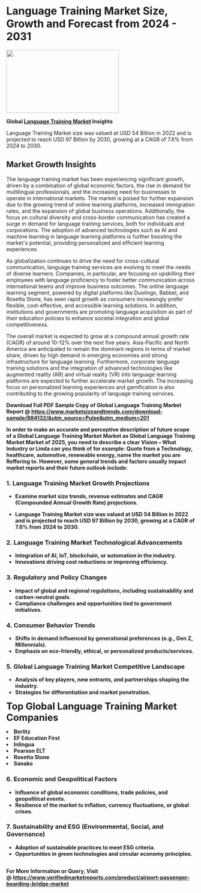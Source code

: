 <H1>Language Training Market Size, Growth and Forecast from 2024 - 2031</H1><img class="aligncenter size-medium wp-image-584254" src="https://thirdeyenews.in/wp-content/uploads/2024/09/Global-Market-Research-300x168.jpeg" alt="" width="300" height="168" /><p><strong>Global&nbsp;<a href="https://www.marketsizeandtrends.com/download-sample/884132/&amp;utm_source=Pulse&amp;utm_medium=201">Language Training Market</a> Insights</strong></p><p>Language Training Market size was valued at USD 54 Billion in 2022 and is projected to reach USD 97 Billion by 2030, growing at a CAGR of 7.6% from 2024 to 2030.</p><p><h2>Market Growth Insights</h2> <p>The language training market has been experiencing significant growth, driven by a combination of global economic factors, the rise in demand for multilingual professionals, and the increasing need for businesses to operate in international markets. The market is poised for further expansion due to the growing trend of online learning platforms, increased immigration rates, and the expansion of global business operations. Additionally, the focus on cultural diversity and cross-border communication has created a surge in demand for language training services, both for individuals and corporations. The adoption of advanced technologies such as AI and machine learning in language learning platforms is further boosting the market's potential, providing personalized and efficient learning experiences.</p> <p><strong></strong></p> <p>As globalization continues to drive the need for cross-cultural communication, language training services are evolving to meet the needs of diverse learners. Companies, in particular, are focusing on upskilling their employees with language proficiency to foster better communication across international teams and improve business outcomes. The online language learning segment, powered by digital platforms like Duolingo, Babbel, and Rosetta Stone, has seen rapid growth as consumers increasingly prefer flexible, cost-effective, and accessible learning solutions. In addition, institutions and governments are promoting language acquisition as part of their education policies to enhance societal integration and global competitiveness.</p> <p>The overall market is expected to grow at a compound annual growth rate (CAGR) of around 10-12% over the next five years. Asia-Pacific and North America are anticipated to remain the dominant regions in terms of market share, driven by high demand in emerging economies and strong infrastructure for language learning. Furthermore, corporate language training solutions and the integration of advanced technologies like augmented reality (AR) and virtual reality (VR) into language learning platforms are expected to further accelerate market growth. The increasing focus on personalized learning experiences and gamification is also contributing to the growing popularity of language training services.</p> <p><strong></p><p><span class=""><strong>Download Full PDF Sample Copy of Global Language Training Market Report</strong> @ <a href="https://www.marketsizeandtrends.com/download-sample/884132/&amp;utm_source=Pulse&amp;utm_medium=201" target="_blank">https://www.marketsizeandtrends.com/download-sample/884132/&amp;utm_source=Pulse&amp;utm_medium=201</a></span></p><p>In order to make an accurate and perceptive description of future scope of a Global&nbsp;Language Training Market Market as Global&nbsp;Language Training Market Market of 2025, you need to describe a clear Vision &ndash; What Industry or Linda can you think of for example: Quote from a Technology, healthcare, automotive, renewable energy, name the market you are Reffering to. However, some general trends and factors usually impact market reports and their future outlook include:</p><h3>1.&nbsp;<strong>Language Training Market Growth Projections</strong></h3><ul><li>Examine market size trends, revenue estimates and CAGR (Compounded Annual Growth Rate) projections.</li><li><p>Language Training Market size was valued at USD 54 Billion in 2022 and is projected to reach USD 97 Billion by 2030, growing at a CAGR of 7.6% from 2024 to 2030.</p></li></ul><h3>2.&nbsp;<strong>Language Training Market Technological Advancements</strong></h3><ul><li>Integration of AI, IoT, blockchain, or automation in the industry.</li><li>Innovations driving cost reductions or improving efficiency.</li></ul><h3>3.&nbsp;<strong>Regulatory and Policy Changes</strong></h3><ul><li>Impact of global and regional regulations, including sustainability and carbon-neutral goals.</li><li>Compliance challenges and opportunities tied to government initiatives.</li></ul><h3>4.&nbsp;<strong>Consumer Behavior Trends</strong></h3><ul><li>Shifts in demand influenced by generational preferences (e.g., Gen Z, Millennials).</li><li>Emphasis on eco-friendly, ethical, or personalized products/services.</li></ul><h3>5.&nbsp;<strong>Global Language Training Market Competitive Landscape</strong></h3><ul><li>Analysis of key players, new entrants, and partnerships shaping the industry.</li><li>Strategies for differentiation and market penetration.</li></ul><p data-pm-slice="1 1 []"><span style="color: inherit; font-family: inherit; font-size: 25px;">Top Global Language Training Market Companies</span></p><div class="" data-test-id=""><p><li>Berlitz</li><li> EF Education First</li><li> Inlingua</li><li> Pearson ELT</li><li> Rosetta Stone</li><li> Sanako</li></p></div><h3>6.&nbsp;<strong>Economic and Geopolitical Factors</strong></h3><ul><li>Influence of global economic conditions, trade policies, and geopolitical events.</li><li>Resilience of the market to inflation, currency fluctuations, or global crises.</li></ul><h3>7.&nbsp;<strong>Sustainability and ESG (Environmental, Social, and Governance)</strong></h3><ul><li>Adoption of sustainable practices to meet ESG criteria.</li><li>Opportunities in green technologies and circular economy principles.</li></ul><h2><strong style="font-size: 14px;">For More Information or Query, Visit @&nbsp;</strong><a style="background-color: #ffffff; font-size: 14px;" href="https://www.marketsizeandtrends.com/report/language-training-market/" target="_blank">https://www.verifiedmarketreports.com/product/airport-passenger-boarding-bridge-market</a></h2>